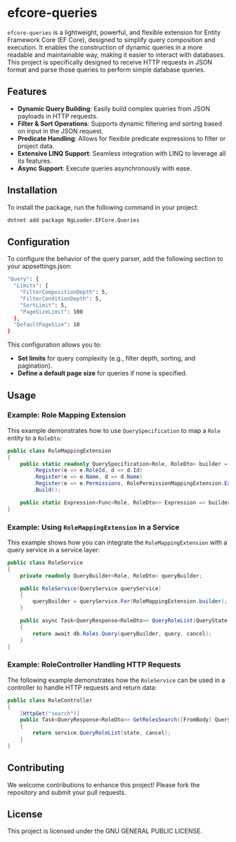 
# efcore-queries

`efcore-queries` is a lightweight, powerful, and flexible extension for Entity Framework Core (EF Core), designed to simplify query composition and execution. It enables the construction of dynamic queries in a more readable and maintainable way, making it easier to interact with databases. This project is specifically designed to receive HTTP requests in JSON format and parse those queries to perform simple database queries.

## Features

- **Dynamic Query Building**: Easily build complex queries from JSON payloads in HTTP requests.
- **Filter & Sort Operations**: Supports dynamic filtering and sorting based on input in the JSON request.
- **Predicate Handling**: Allows for flexible predicate expressions to filter or project data.
- **Extensive LINQ Support**: Seamless integration with LINQ to leverage all its features.
- **Async Support**: Execute queries asynchronously with ease.

## Installation

To install the package, run the following command in your project:

```bash
dotnet add package NgLoader.EFCore.Queries
```

## Configuration

To configure the behavior of the query parser, add the following section to your appsettings.json:

```bash
"Query": {
  "Limits": {
    "FilterCompositionDepth": 5,
    "FilterConditionDepth": 5,
    "SortLimit": 5,
    "PageSizeLimit": 100
  },
  "DefaultPageSize": 10
}
```

This configuration allows you to:

- **Set limits** for query complexity (e.g., filter depth, sorting, and pagination).
- **Define a default page size** for queries if none is specified.

## Usage

### Example: Role Mapping Extension

This example demonstrates how to use `QuerySpecification` to map a `Role` entity to a `RoleDto`:

```csharp
public class RoleMappingExtension
{
    public static readonly QuerySpecification<Role, RoleDto> builder = new QuerySpecificationBuilder<Role, RoleDto>()
        .Register(e => e.RoleId, d => d.Id)
        .Register(e => e.Name, d => d.Name)
        .Register(e => e.Permissions, RolePermissionMappingExtension.Expression, d => d.Permissions)
        .Build();

    public static Expression<Func<Role, RoleDto>> Expression => builder.ConstructorExperssion;
}
```

### Example: Using `RoleMappingExtension` in a Service

This example shows how you can integrate the `RoleMappingExtension` with a query service in a service layer:

```csharp
public class RoleService
{
    private readonly QueryBuilder<Role, RoleDto> queryBuilder;

    public RoleService(QueryService queryService)
    {
        queryBuilder = queryService.For(RoleMappingExtension.builder);
    }

    public async Task<QueryResponse<RoleDto>> QueryRoleList(QueryState query, CancellationToken cancel)
    {
        return await db.Roles.Query(queryBuilder, query, cancel);
    }
}
```

### Example: RoleController Handling HTTP Requests

The following example demonstrates how the `RoleService` can be used in a controller to handle HTTP requests and return data:

```csharp
public class RoleController
{
    [HttpGet("search")]
    public Task<QueryResponse<RoleDto>> GetRolesSearch([FromBody] QueryState state, CancellationToken cancel)
    {
        return service.QueryRoleList(state, cancel);
    }
}
```

## Contributing

We welcome contributions to enhance this project! Please fork the repository and submit your pull requests.

## License

This project is licensed under the GNU GENERAL PUBLIC LICENSE.
